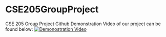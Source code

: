 # CSE205GroupProject
CSE 205 Group Project Github
Demonstration Video of our project can be found below:
[![Demonostration Video](https://user-images.githubusercontent.com/73712365/192056164-be9c198e-c982-48e8-b7f2-21e724555429.png)](https://youtu.be/e9vtPidmRdI)
